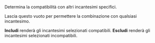 Determina la compatibilità con altri incantesimi specifici.

Lascia questo vuoto per permettere la combinazione con qualsiasi incantesimo.

**Includi** renderà gli incantesimi selezionati compatibili. **Escludi** renderà gli incantesimi selezionati incompatibili.